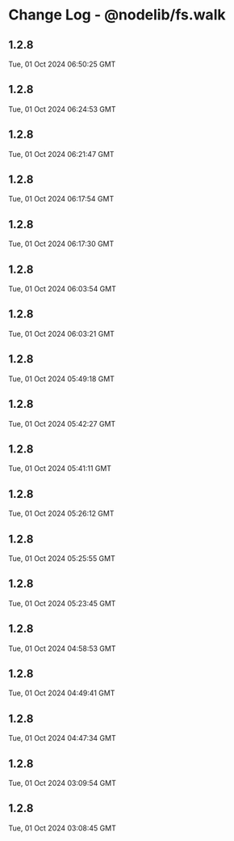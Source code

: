 # Change Log - @nodelib/fs.walk

<!-- This log was last generated on Tue, 01 Oct 2024 06:50:25 GMT and should not be manually modified. -->

<!-- Start content -->

## 1.2.8

Tue, 01 Oct 2024 06:50:25 GMT

## 1.2.8

Tue, 01 Oct 2024 06:24:53 GMT

## 1.2.8

Tue, 01 Oct 2024 06:21:47 GMT

## 1.2.8

Tue, 01 Oct 2024 06:17:54 GMT

## 1.2.8

Tue, 01 Oct 2024 06:17:30 GMT

## 1.2.8

Tue, 01 Oct 2024 06:03:54 GMT

## 1.2.8

Tue, 01 Oct 2024 06:03:21 GMT

## 1.2.8

Tue, 01 Oct 2024 05:49:18 GMT

## 1.2.8

Tue, 01 Oct 2024 05:42:27 GMT

## 1.2.8

Tue, 01 Oct 2024 05:41:11 GMT

## 1.2.8

Tue, 01 Oct 2024 05:26:12 GMT

## 1.2.8

Tue, 01 Oct 2024 05:25:55 GMT

## 1.2.8

Tue, 01 Oct 2024 05:23:45 GMT

## 1.2.8

Tue, 01 Oct 2024 04:58:53 GMT

## 1.2.8

Tue, 01 Oct 2024 04:49:41 GMT

## 1.2.8

Tue, 01 Oct 2024 04:47:34 GMT

## 1.2.8

Tue, 01 Oct 2024 03:09:54 GMT

## 1.2.8

Tue, 01 Oct 2024 03:08:45 GMT
